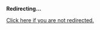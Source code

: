 <!DOCTYPE html>
<html>
<head>
<title>Redirecting...</title>
<link rel="canonical" href="http://mstksg.github.com/inCode/entry/deploying-medium-to-large-haskell-apps-to-heroku.md"/>
<meta http-equiv="content-type" content="text/html; charset=utf-8" />
<meta http-equiv="refresh" content="0; url=#{destination_path}" />
</head>
<body>
  <p><strong>Redirecting...</strong></p>
  <p><a href='http://mstksg.github.com/inCode/entry/deploying-medium-to-large-haskell-apps-to-heroku.md'>Click here if you are not redirected.</a></p>
  <script>
    document.location.href = "http://mstksg.github.com/inCode/entry/deploying-medium-to-large-haskell-apps-to-heroku.md";
  </script>
</body>
</html>
